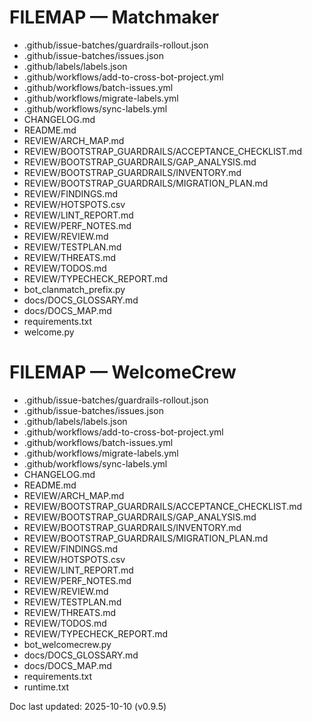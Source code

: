 # FILEMAP — Matchmaker
- .github/issue-batches/guardrails-rollout.json
- .github/issue-batches/issues.json
- .github/labels/labels.json
- .github/workflows/add-to-cross-bot-project.yml
- .github/workflows/batch-issues.yml
- .github/workflows/migrate-labels.yml
- .github/workflows/sync-labels.yml
- CHANGELOG.md
- README.md
- REVIEW/ARCH_MAP.md
- REVIEW/BOOTSTRAP_GUARDRAILS/ACCEPTANCE_CHECKLIST.md
- REVIEW/BOOTSTRAP_GUARDRAILS/GAP_ANALYSIS.md
- REVIEW/BOOTSTRAP_GUARDRAILS/INVENTORY.md
- REVIEW/BOOTSTRAP_GUARDRAILS/MIGRATION_PLAN.md
- REVIEW/FINDINGS.md
- REVIEW/HOTSPOTS.csv
- REVIEW/LINT_REPORT.md
- REVIEW/PERF_NOTES.md
- REVIEW/REVIEW.md
- REVIEW/TESTPLAN.md
- REVIEW/THREATS.md
- REVIEW/TODOS.md
- REVIEW/TYPECHECK_REPORT.md
- bot_clanmatch_prefix.py
- docs/DOCS_GLOSSARY.md
- docs/DOCS_MAP.md
- requirements.txt
- welcome.py

# FILEMAP — WelcomeCrew
- .github/issue-batches/guardrails-rollout.json
- .github/issue-batches/issues.json
- .github/labels/labels.json
- .github/workflows/add-to-cross-bot-project.yml
- .github/workflows/batch-issues.yml
- .github/workflows/migrate-labels.yml
- .github/workflows/sync-labels.yml
- CHANGELOG.md
- README.md
- REVIEW/ARCH_MAP.md
- REVIEW/BOOTSTRAP_GUARDRAILS/ACCEPTANCE_CHECKLIST.md
- REVIEW/BOOTSTRAP_GUARDRAILS/GAP_ANALYSIS.md
- REVIEW/BOOTSTRAP_GUARDRAILS/INVENTORY.md
- REVIEW/BOOTSTRAP_GUARDRAILS/MIGRATION_PLAN.md
- REVIEW/FINDINGS.md
- REVIEW/HOTSPOTS.csv
- REVIEW/LINT_REPORT.md
- REVIEW/PERF_NOTES.md
- REVIEW/REVIEW.md
- REVIEW/TESTPLAN.md
- REVIEW/THREATS.md
- REVIEW/TODOS.md
- REVIEW/TYPECHECK_REPORT.md
- bot_welcomecrew.py
- docs/DOCS_GLOSSARY.md
- docs/DOCS_MAP.md
- requirements.txt
- runtime.txt

Doc last updated: 2025-10-10 (v0.9.5)
